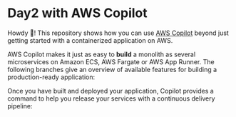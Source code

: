 # Day2 with AWS Copilot 
Howdy 👋! This repository shows how you can use [AWS Copilot](https://aws.github.io/copilot-cli/) beyond
just getting started with a containerized application on AWS.  

AWS Copilot makes it just as easy to **build** a monolith as several microservices on Amazon ECS, AWS Fargate or AWS App Runner. The following branches give an overview of available features for building a production-ready application:

Once you have built and deployed your application, Copilot provides a command to help you release your services with a continuous delivery pipeline:

